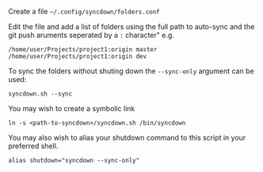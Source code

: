 
Create a file `~/.config/syncdown/folders.conf`

Edit the file and add a list of folders using the full path to auto-sync and the git push aruments seperated by a `:` character" e.g.
```
/home/user/Projects/project1:origin master
/home/user/Projects/project1:origin dev
```
To sync the folders without shuting down the `--sync-only` argument can be used:
```
syncdown.sh --sync
``` 

You may wish to create a symbolic link
```
ln -s <path-to-syncdown>/syncdown.sh /bin/syncdown
```

You may also wish to alias your shutdown command to this script in your preferred shell.
```
alias shutdown="syncdown --sync-only"
```

